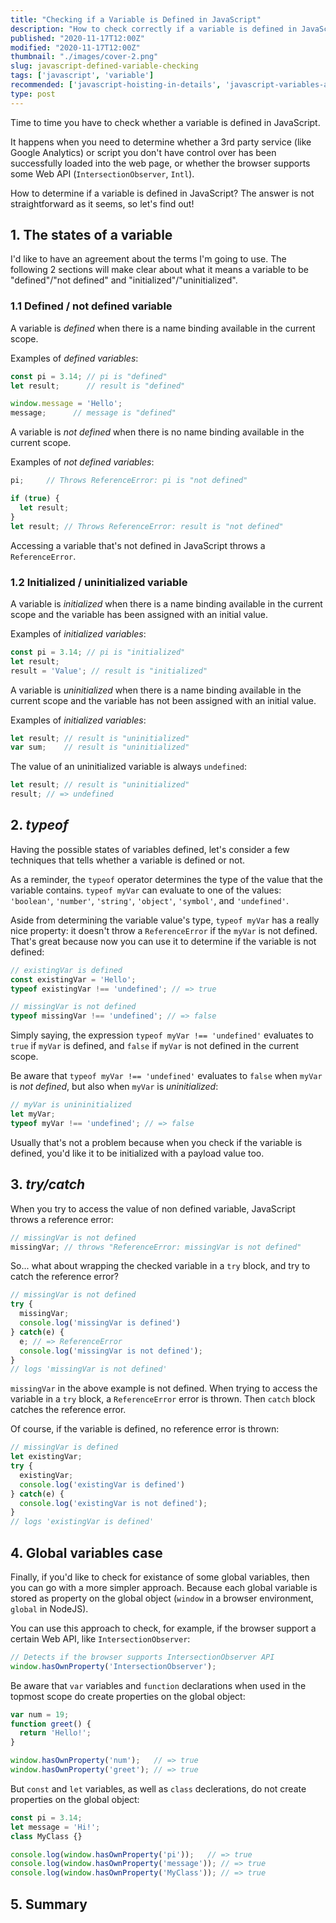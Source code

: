 ```yaml
---
title: "Checking if a Variable is Defined in JavaScript"
description: "How to check correctly if a variable is defined in JavaScript using typeof operator, try/catch blocks, or window.hasOwnProperty()"
published: "2020-11-17T12:00Z"
modified: "2020-11-17T12:00Z"
thumbnail: "./images/cover-2.png"
slug: javascript-defined-variable-checking
tags: ['javascript', 'variable']
recommended: ['javascript-hoisting-in-details', 'javascript-variables-and-temporal-dead-zone']
type: post
---
```


Time to time you have to check whether a variable is defined in JavaScript.  

It happens when you need to determine whether a 3rd party service (like Google Analytics) or script you don't have control over has been successfully loaded into the web page, or whether the browser supports some Web API (`IntersectionObserver`, `Intl`).  

How to determine if a variable is defined in JavaScript? The answer is not straightforward as it seems, so let's find out!

## 1. The states of a variable

I'd like to have an agreement about the terms I'm going to use. The following 2 sections will make clear about what it means a variable to be "defined"/"not defined" and "initialized"/"uninitialized".  

### 1.1 Defined / not defined variable

A variable is *defined* when there is a name binding available in the current scope.  

Examples of *defined variables*:

```javascript
const pi = 3.14; // pi is "defined"
let result;      // result is "defined"

window.message = 'Hello';
message;      // message is "defined"
```

A variable is *not defined* when there is no name binding available in the current scope.   

Examples of *not defined variables*:

```javascript
pi;     // Throws ReferenceError: pi is "not defined"

if (true) {
  let result;
}
let result; // Throws ReferenceError: result is "not defined"
```

Accessing a variable that's not defined in JavaScript throws a `ReferenceError`.  

### 1.2 Initialized / uninitialized variable

A variable is *initialized* when there is a name binding available in the current scope and the variable has been assigned with an initial value.  

Examples of *initialized variables*:

```javascript
const pi = 3.14; // pi is "initialized"
let result;
result = 'Value'; // result is "initialized"
```

A variable is *uninitialized* when there is a name binding available in the current scope and the variable has not been assigned with an initial value.  

Examples of *initialized variables*:

```javascript
let result; // result is "uninitialized"
var sum;    // result is "uninitialized"
```

The value of an uninitialized variable is always `undefined`:

```javascript
let result; // result is "uninitialized"
result; // => undefined
```

## 2. *typeof*

Having the possible states of variables defined, let's consider a few techniques that tells whether a variable is defined or not.  

As a reminder, the `typeof` operator determines the type of the value that the variable contains. `typeof myVar` can evaluate to one of the values: `'boolean'`, `'number'`, `'string'`, `'object'`, `'symbol'`, and `'undefined'`.

Aside from determining the variable value's type, `typeof myVar` has a really nice property: it doesn't throw a `ReferenceError` if the `myVar` is not defined. That's great because now you can use it to determine if the variable is not defined:

```javascript
// existingVar is defined
const existingVar = 'Hello';
typeof existingVar !== 'undefined'; // => true

// missingVar is not defined
typeof missingVar !== 'undefined'; // => false
```

Simply saying, the expression `typeof myVar !== 'undefined'` evaluates to `true` if `myVar` is defined, and `false` if `myVar` is not defined in the current scope.  

Be aware that `typeof myVar !== 'undefined'` evaluates to `false` when `myVar` is *not defined*, but also when `myVar` is *uninitialized*:

```javascript
// myVar is unininitialized
let myVar;
typeof myVar !== 'undefined'; // => false
```

Usually that's not a problem because when you check if the variable is defined, you'd like it to be initialized with a payload value too.  

## 3. *try/catch*

When you try to access the value of non defined variable, JavaScript throws a reference error:

```javascript
// missingVar is not defined
missingVar; // throws "ReferenceError: missingVar is not defined"
```

So... what about wrapping the checked variable in a `try` block, and try to catch the reference error?  

```javascript
// missingVar is not defined
try {
  missingVar;
  console.log('missingVar is defined')
} catch(e) {
  e; // => ReferenceError
  console.log('missingVar is not defined');
}
// logs 'missingVar is not defined'
```

`missingVar` in the above example is not defined. When trying to access the variable in a `try` block, a `ReferenceError` error is thrown. Then `catch` block catches the reference error.  

Of course, if the variable is defined, no reference error is thrown:

```javascript
// missingVar is defined
let existingVar;
try {
  existingVar;
  console.log('existingVar is defined')
} catch(e) {
  console.log('existingVar is not defined');
}
// logs 'existingVar is defined'
```

## 4. Global variables case

Finally, if you'd like to check for existance of some global variables, then you can go with a more simpler approach. Because each global variable is stored as property on the global object (`window` in a browser environment, `global` in NodeJS).  

You can use this approach to check, for example, if the browser support a certain Web API, like `IntersectionObserver`:

```javascript
// Detects if the browser supports IntersectionObserver API
window.hasOwnProperty('IntersectionObserver');
```

Be aware that `var` variables and `function` declarations when used in the topmost scope do create properties on the global object:

```javascript
var num = 19;
function greet() {
  return 'Hello!';
}

window.hasOwnProperty('num');   // => true
window.hasOwnProperty('greet'); // => true
```

But `const` and `let` variables, as well as `class` declerations, do not create properties on the global object:

```javascript
const pi = 3.14;
let message = 'Hi!';
class MyClass {}

console.log(window.hasOwnProperty('pi'));   // => true
console.log(window.hasOwnProperty('message')); // => true
console.log(window.hasOwnProperty('MyClass')); // => true
```

## 5. Summary

